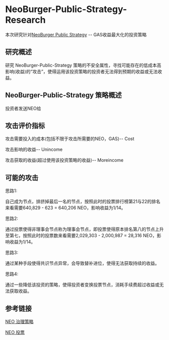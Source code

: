 # NeoBurger-Public-Strategy-Research

本次研究针对[NeoBurger Public Strategy](https://neoburger.github.io/strategy) -- GAS收益最大化的投资策略

## 研究概述

研究 NeoBurger-Public-Strategy 策略的不安全属性，寻找可能存在的低成本高影响(收益)的“攻击”，使得运用该投资策略的投资者无法得到预期的收益或无法收益。

## NeoBurger-Public-Strategy 策略概述

投资者发送NEO给

## 攻击评价指标

攻击需要投入的成本(包括不限于攻击所需要的NEO，GAS)-- Cost 

攻击影响的收益-- Unincome

攻击获取的收益(超过使用该投资策略的收益)-- Moreincome


## 可能的攻击

思路1:

自己成为节点，排挤掉最后一名的节点，按照此时的投票排行榜第21与22的排名来看需要640,829 - 623 = 640,206 NEO，影响收益为1/14。

思路2:

通过投票使得非理事会节点称为理事会节点，即投票使得原本排名第八的节点上升至第七，按照此时的投票数来看需要2,029,303 - 2,000,987 = 28,316 NEO，影响收益为1/14。

思路3:

通过某种手段使得共识节点异常，会导致替补进位，使得无法获取持续的收益。

思路4:

通过一些降低该投资的策略，使得投资者变换投票节点，消耗手续费超过收益或无法获取收益。

## 参考链接

[NEO 治理策略](https://neo.org/gov)

[NEO 投票](https://governance.neo.org/#/)





